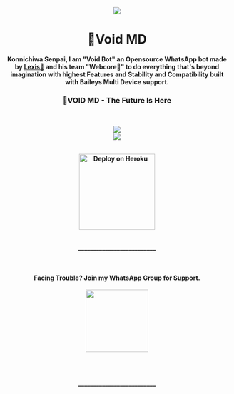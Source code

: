 <p align="center">
<a href="https://github.com/Webster-Botz/-3rinity-MD">
    <img src="https://c.tenor.com/SOeIW-QVZvoAAAPo/scared-the-quintessential-quintuplets.mp4">
  </a>

<h1 align="center">👻Void MD
</h1>

<p align="center"> 
<b>Konnichiwa Senpai, I am "Void Bot" an Opensource WhatsApp bot made by <a href="https://github.com/Webster-Botz">Lexis👻</a> and his team "Webcore📡" to do everything that's beyond imagination with highest <b>Features</b> and <b>Stability</b> and <b>Compatibility</b> built with Baileys Multi Device support.

<h3 align="center"> 👻VOID MD - The Future Is Here
</h4>

<br>

<p align="center">
  <a href="https://github.com/Webster-Botz/-3rinity-MD/fork">
    <img src="https://img.shields.io/github/forks/Webster-Botz/-3rinity-MD?label=Fork&style=social">
    
    

<br>

<a href="https://github.com/FantoX001/Atlas-MD">
    <img src="https://visitor-badge.glitch.me/badge?page_id=https://github.com/FantoX001/Atlas-MD.visitor-badge&left_text=Total%20People%20Visited">
  </a>
  <br><br>

<p align="center" >
    <a href="https://repl.it/github/Webster-Botz/-3rinity-MD">
    <img src="https://i.ibb.co/zrB5kMh/deploy-on-repl.jpg" width="170px" alt="Deploy on Heroku" >
    </a>
    <br>     
  
</p>

<p align="center" >
    <br>
    __________________________
    <br>
</p>   
      


<br>
<h4 align="center"> Facing Trouble? Join my WhatsApp Group for Support.
</h4>

<p align="center" >
<a href="https://chat.whatsapp.com/"><img src="https://img.shields.io/badge/Join Group-25D366?style=for-the-badge&logo=whatsapp&logoColor=white" width="140px">
</a>
</p>
<br>
      
<p align="center" >
    <br>
    __________________________
    <br>
</p>  
